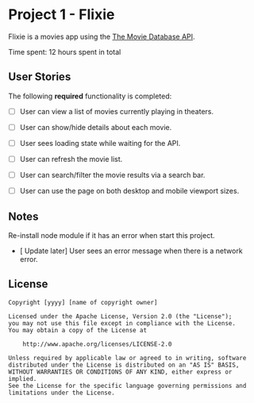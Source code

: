 # Project 1 - Flixie

Flixie is a movies app using the [The Movie Database API](http://docs.themoviedb.apiary.io/#).

Time spent: 12 hours spent in total

## User Stories

The following **required** functionality is completed:

- [ ] User can view a list of movies currently playing in theaters.
- [ ] User can show/hide details about each movie.
- [ ] User sees loading state while waiting for the API.

- [ ] User can refresh the movie list.
- [ ] User can search/filter the movie results via a search bar.
- [ ] User can use the page on both desktop and mobile viewport sizes.




## Notes

Re-install node module if it has an error when start this project.
- [ Update later] User sees an error message when there is a network error.

## License

    Copyright [yyyy] [name of copyright owner]

    Licensed under the Apache License, Version 2.0 (the "License");
    you may not use this file except in compliance with the License.
    You may obtain a copy of the License at

        http://www.apache.org/licenses/LICENSE-2.0

    Unless required by applicable law or agreed to in writing, software
    distributed under the License is distributed on an "AS IS" BASIS,
    WITHOUT WARRANTIES OR CONDITIONS OF ANY KIND, either express or implied.
    See the License for the specific language governing permissions and
    limitations under the License.